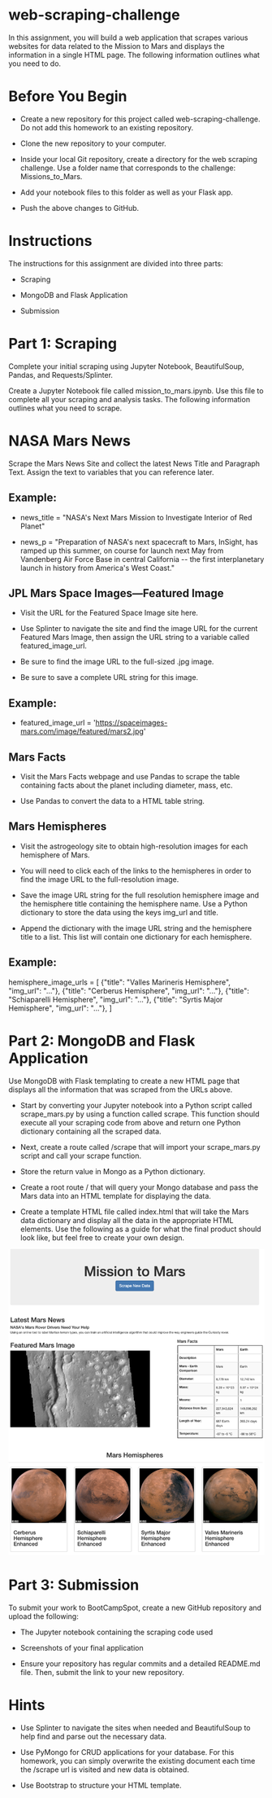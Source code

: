 # web-scraping-challenge

In this assignment, you will build a web application that scrapes various websites for data related to the Mission to Mars and displays the information in a single HTML page. The following information outlines what you need to do.

# Before You Begin


- Create a new repository for this project called web-scraping-challenge. Do not add this homework to an existing repository.


- Clone the new repository to your computer.


- Inside your local Git repository, create a directory for the web scraping challenge. Use a folder name that corresponds to the challenge: Missions_to_Mars.


- Add your notebook files to this folder as well as your Flask app.


- Push the above changes to GitHub.



# Instructions
The instructions for this assignment are divided into three parts:


- Scraping


- MongoDB and Flask Application


- Submission



# Part  1: Scraping
Complete your initial scraping using Jupyter Notebook, BeautifulSoup, Pandas, and Requests/Splinter.

Create a Jupyter Notebook file called mission_to_mars.ipynb. Use this file to complete all your scraping and analysis tasks. The following information outlines what you need to scrape.


# NASA Mars News

Scrape the Mars News Site and collect the latest News Title and Paragraph Text. Assign the text to variables that you can reference later.


## Example:
- news_title = "NASA's Next Mars Mission to Investigate Interior of Red Planet"

- news_p = "Preparation of NASA's next spacecraft to Mars, InSight, has ramped up this summer, on course for launch next May from Vandenberg Air Force Base in central California -- the first interplanetary launch in history from America's West Coast."



## JPL Mars Space Images—Featured Image


- Visit the URL for the Featured Space Image site here.


- Use Splinter to navigate the site and find the image URL for the current Featured Mars Image, then assign the URL string to a variable called featured_image_url.


- Be sure to find the image URL to the full-sized .jpg image.


- Be sure to save a complete URL string for this image.



## Example:
- featured_image_url = 'https://spaceimages-mars.com/image/featured/mars2.jpg'



## Mars Facts


- Visit the Mars Facts webpage and use Pandas to scrape the table containing facts about the planet including diameter, mass, etc.


- Use Pandas to convert the data to a HTML table string.



## Mars Hemispheres


- Visit the astrogeology site to obtain high-resolution images for each hemisphere of Mars.


- You will need to click each of the links to the hemispheres in order to find the image URL to the full-resolution image.


- Save the image URL string for the full resolution hemisphere image and the hemisphere title containing the hemisphere name. Use a Python dictionary to store the data using the keys img_url and title.


- Append the dictionary with the image URL string and the hemisphere title to a list. This list will contain one dictionary for each hemisphere.



## Example:
hemisphere_image_urls = [
    {"title": "Valles Marineris Hemisphere", "img_url": "..."},
    {"title": "Cerberus Hemisphere", "img_url": "..."},
    {"title": "Schiaparelli Hemisphere", "img_url": "..."},
    {"title": "Syrtis Major Hemisphere", "img_url": "..."},
]




# Part 2: MongoDB and Flask Application
Use MongoDB with Flask templating to create a new HTML page that displays all the information that was scraped from the URLs above.


- Start by converting your Jupyter notebook into a Python script called scrape_mars.py by using a function called scrape. This function should  execute all your scraping code from above and return one Python dictionary containing all the scraped data.


- Next, create a route called /scrape that will import your scrape_mars.py script and call your scrape function.

- Store the return value in Mongo as a Python dictionary.



- Create a root route / that will query your Mongo database and pass the Mars data into an HTML template for displaying the data.


- Create a template HTML file called index.html that will take the Mars data dictionary and display all the data in the appropriate HTML elements. Use the following as a guide for what the final product should look like, but feel free to create your own design.

![](https://github.com/evz5050/web-scraping-challenge/blob/main/final_app.png)



# Part 3: Submission
To submit your work to BootCampSpot, create a new GitHub repository and upload the following:


- The Jupyter notebook containing the scraping code used


- Screenshots of your final application


- Ensure your repository has regular commits and a detailed README.md file. Then, submit the link to your new repository.

# Hints


- Use Splinter to navigate the sites when needed and BeautifulSoup to help find and parse out the necessary data.


- Use PyMongo for CRUD applications for your database. For this homework, you can simply overwrite the existing document each time the /scrape url is visited and new data is obtained.


- Use Bootstrap to structure your HTML template.
